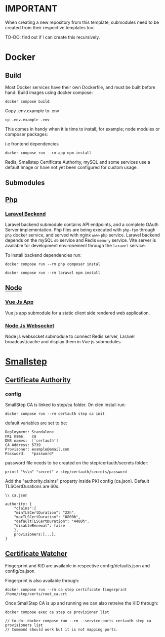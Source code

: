 # IMPORTANT

When creating a new repository from this template, submodules need to be created from their respective templates too.

TO-DO: find out if I can create this recursively.

# Docker

## Build

Most Docker services have their own Dockerfile, and must be built before hand.
Build images using docker compose:

```
docker compose build
```

Copy .env.example to .env

```
cp .env.example .env
```

This comes in handy when it is time to install, for example; node modules or composer packages:

i.e frontend dependencies

```
docker compose run --rm app npm install
```

Redis, Smallstep Certificate Authority, mySQL and some services use a default Image or have not yet been configured for custom usage.

## Submodules

## [Php](php)

### [Laravel Backend](https://github.com/proxymurder/laravel-backend)

Laravel backend submodule contains API endpoints, and a complete OAuth Server implementation.
Php files are being executed with `php-fpm` through `php` docker service, and served with nginx `www-php` service.
Laravel backend depends on the mySQL `db` service and Redis `memory` service.
Vite server is available for development environement through the `laravel` service.

To install backend dependencies run:

```
docker compose run --rm php composer instal
```

```
docker compose run --rm laravel npm install
```

## [Node](node)

### [Vue Js App](https://github.com/proxymurder/vuejs-app)

Vue js app submodule for a static client side rendered web application.

### [Node Js Websocket](https://github.com/proxymurder/websocket)

Node js websocket submodule to connect Redis server, Laravel broadcast/cache and display them in Vue js submodules.

# [Smallstep](step)

## [Certificate Authority](step/certauth)

### config

SmallStep CA is linked to step/ca folder. On clen install run:

```
docker compose run --rm certauth step ca init
```

default variables are set to be:

```
Deployment: Standalone
PKI name:   ca
DNS names:  ['certauth']
CA Address: 5739
Provisoner: example@email.com
Password:   *password*
```

password file needs to be created on the step/certauth/secrets folder:

```
printf "%s\n" "secret" > step/certauth/secrets/password
```

Add the "authority.claims" property inside PKI config (ca.json).
Default TLSCertDurations are 60s.

```
\\ ca.json

authority: {
    "claims":{
    "minTLSCertDuration": "22h",
    "maxTLSCertDuration": "8800h",
    "defaultTLSCertDuration": "4400h",
    "disableRenewal": false
    },
    provisioners:[...],
}
```

## [Certificate Watcher](step/certwatch)

Fingerprint and KID are available in respective config/defaults.json and config/ca.json.

Fingerprint is also available through:

```
docker compose run --rm ca step certificate fingerprint /home/step/certs/root_ca.crt
```

Once SmallStep CA is up and running we can also retreive the KID through:

```
docker compose exec ca step ca provisioner list

// to-do: docker compose run --rm --service-ports certauth step ca provisioners list
// Command should work but it is not mapping ports.

```
